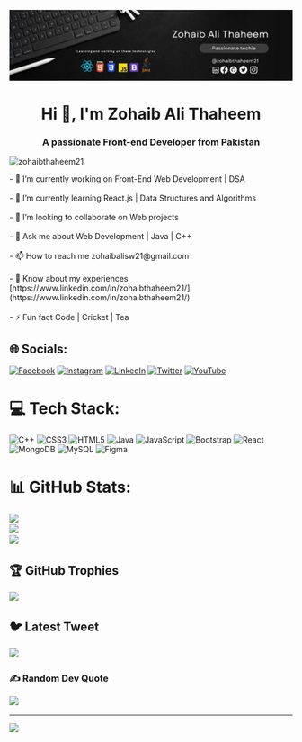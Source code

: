 ![Logo](https://github.com/zohaibthaheem21/zohaibthaheem21/blob/main/zCover.jpg)
<h1 align="center">Hi 👋, I'm Zohaib Ali Thaheem</h1>
<h3 align="center">A passionate Front-end Developer from Pakistan</h3>
<p align="left"> <img src="../README\zohaib" alt="zohaibthaheem21" /> </p>
- 🔭 I’m currently working on Front-End Web Development | DSA<br><br>- 🌱 I’m currently learning React.js | Data Structures and Algorithms<br><br>- 👯 I’m looking to collaborate on Web projects<br><br>- 💬 Ask me about Web Development | Java | C++<br><br>- 📫 How to reach me zohaibalisw21@gmail.com<br><br>- 📄 Know about my experiences [https://www.linkedin.com/in/zohaibthaheem21/](https://www.linkedin.com/in/zohaibthaheem21/)<br><br>- ⚡ Fun fact Code | Cricket | Tea


## 🌐 Socials:
[![Facebook](https://img.shields.io/badge/Facebook-%231877F2.svg?logo=Facebook&logoColor=white)](https://facebook.com/zohaibthaheem21) [![Instagram](https://img.shields.io/badge/Instagram-%23E4405F.svg?logo=Instagram&logoColor=white)](https://instagram.com/zohaibthaheem21) [![LinkedIn](https://img.shields.io/badge/LinkedIn-%230077B5.svg?logo=linkedin&logoColor=white)](https://linkedin.com/in/zohaibthaheem21) [![Twitter](https://img.shields.io/badge/Twitter-%231DA1F2.svg?logo=Twitter&logoColor=white)](https://twitter.com/zohaibthaheem21) [![YouTube](https://img.shields.io/badge/YouTube-%23FF0000.svg?logo=YouTube&logoColor=white)](https://youtube.com/@zohaibthaheem21) 

# 💻 Tech Stack:
![C++](https://img.shields.io/badge/c++-%2300599C.svg?style=for-the-badge&logo=c%2B%2B&logoColor=white) ![CSS3](https://img.shields.io/badge/css3-%231572B6.svg?style=for-the-badge&logo=css3&logoColor=white) ![HTML5](https://img.shields.io/badge/html5-%23E34F26.svg?style=for-the-badge&logo=html5&logoColor=white) ![Java](https://img.shields.io/badge/java-%23ED8B00.svg?style=for-the-badge&logo=java&logoColor=white) ![JavaScript](https://img.shields.io/badge/javascript-%23323330.svg?style=for-the-badge&logo=javascript&logoColor=%23F7DF1E) ![Bootstrap](https://img.shields.io/badge/bootstrap-%23563D7C.svg?style=for-the-badge&logo=bootstrap&logoColor=white) ![React](https://img.shields.io/badge/react-%2320232a.svg?style=for-the-badge&logo=react&logoColor=%2361DAFB) ![MongoDB](https://img.shields.io/badge/MongoDB-%234ea94b.svg?style=for-the-badge&logo=mongodb&logoColor=white) ![MySQL](https://img.shields.io/badge/mysql-%2300f.svg?style=for-the-badge&logo=mysql&logoColor=white) 	![Figma](https://img.shields.io/badge/figma-%23F24E1E.svg?style=for-the-badge&logo=figma&logoColor=white)
# 📊 GitHub Stats:
![](https://github-readme-stats.vercel.app/api?username=zohaibthaheem21&theme=radical&hide_border=true&include_all_commits=true&count_private=true)<br/>
![](https://github-readme-streak-stats.herokuapp.com/?user=zohaibthaheem21&theme=radical&hide_border=true)<br/>
![](https://github-readme-stats.vercel.app/api/top-langs/?username=zohaibthaheem21&theme=radical&hide_border=true&include_all_commits=true&count_private=true&layout=compact)

## 🏆 GitHub Trophies
![](https://github-profile-trophy.vercel.app/?username=zohaibthaheem21&theme=radical&no-frame=false&no-bg=true&margin-w=4)

## 🐦 Latest Tweet
[![](https://gtce.itsvg.in/api?username=zohaibthaheem21)](https://github.com/VishwaGauravIn/github-twitter-card-embed)

### ✍️ Random Dev Quote
![](https://quotes-github-readme.vercel.app/api?type=horizontal&theme=radical)

---
[![](https://visitcount.itsvg.in/api?id=zohaibthaheem21&icon=0&color=0)](https://visitcount.itsvg.in)

<!-- Proudly created with GPRM ( https://gprm.itsvg.in ) -->
